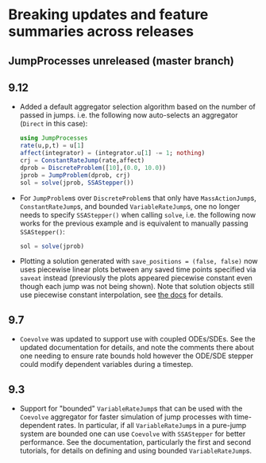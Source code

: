 # Breaking updates and feature summaries across releases

## JumpProcesses unreleased (master branch)

## 9.12
- Added a default aggregator selection algorithm based on the number of passed
  in jumps. i.e. the following now auto-selects an aggregator (`Direct` in this
  case):
  ```julia
  using JumpProcesses
  rate(u,p,t) = u[1]
  affect(integrator) = (integrator.u[1] -= 1; nothing)
  crj = ConstantRateJump(rate,affect)
  dprob = DiscreteProblem([10],(0.0, 10.0))
  jprob = JumpProblem(dprob, crj)
  sol = solve(jprob, SSAStepper())
  ```
- For `JumpProblem`s over `DiscreteProblem`s that only have `MassActionJump`s,
  `ConstantRateJump`s, and bounded `VariableRateJump`s, one no longer needs to
  specify `SSAStepper()` when calling `solve`, i.e. the following now works for
  the previous example and is equivalent to manually passing `SSAStepper()`:
  ```julia
  sol = solve(jprob)
  ```
- Plotting a solution generated with `save_positions = (false, false)` now uses
  piecewise linear plots between any saved time points specified via `saveat`
  instead (previously the plots appeared piecewise constant even though each
  jump was not being shown). Note that solution objects still use piecewise
  constant interpolation, see [the
  docs](https://docs.sciml.ai/JumpProcesses/stable/tutorials/discrete_stochastic_example/#save_positions_docs)
  for details.

## 9.7

  - `Coevolve` was updated to support use with coupled ODEs/SDEs. See the updated
    documentation for details, and note the comments there about one needing to ensure
    rate bounds hold however the ODE/SDE stepper could modify dependent variables during a timestep.

## 9.3

  - Support for "bounded" `VariableRateJump`s that can be used with the `Coevolve`
    aggregator for faster simulation of jump processes with time-dependent rates.
    In particular, if all `VariableRateJump`s in a pure-jump system are bounded one
    can use `Coevolve` with `SSAStepper` for better performance. See the
    documentation, particularly the first and second tutorials, for details on
    defining and using bounded `VariableRateJump`s.
